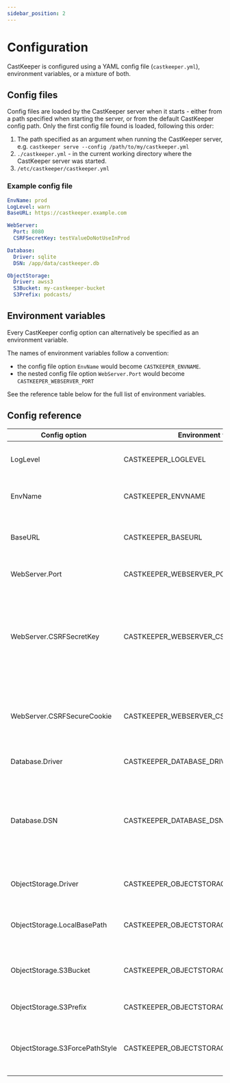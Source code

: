 ```yaml
---
sidebar_position: 2
---
```


# Configuration

CastKeeper is configured using a YAML config file (`castkeeper.yml`),
environment variables, or a mixture of both.

## Config files

Config files are loaded by the CastKeeper server when it starts - either
from a path specified when starting the server, or from the default CastKeeper
config path. Only the first config file found is loaded, following this order:

1. The path specified as an argument when running the CastKeeper server, e.g.
   `castkeeper serve --config /path/to/my/castkeeper.yml`
2. `./castkeeper.yml` - in the current working directory where the CastKeeper
   server was started.
3. `/etc/castkeeper/castkeeper.yml`

### Example config file

```YAML
EnvName: prod
LogLevel: warn
BaseURL: https://castkeeper.example.com

WebServer:
  Port: 8080
  CSRFSecretKey: testValueDoNotUseInProd

Database:
  Driver: sqlite
  DSN: /app/data/castkeeper.db

ObjectStorage:
  Driver: awss3
  S3Bucket: my-castkeeper-bucket
  S3Prefix: podcasts/
```

## Environment variables

Every CastKeeper config option can alternatively be specified as an
environment variable.

The names of environment variables follow a convention:

- the config file option `EnvName` would become `CASTKEEPER_ENVNAME`.
- the nested config file option `WebServer.Port` would become `CASTKEEPER_WEBSERVER_PORT`

See the reference table below for the full list of environment variables.

## Config reference

| Config option                  | Environment variable                      | Description |
| ------------------------------ | ----------------------------------------- | ----------- |
| LogLevel                       | CASTKEEPER_LOGLEVEL                       | Log verbosity. Allowed values: `debug`,`info`, `warn`, `error`. Default value: `info`. |
| EnvName                        | CASTKEEPER_ENVNAME                        | The name of the environment, used in logs. Default value: `unknown`. |
| BaseURL                        | CASTKEEPER_BASEURL                        | The URL that CastKeeper is hosted at, e.g. `https://ck.example.com`. Required. |
| WebServer.Port                 | CASTKEEPER_WEBSERVER_PORT                 | The port the web server should listen to. Default value: `8080`. |
| WebServer.CSRFSecretKey        | CASTKEEPER_WEBSERVER_CSRFSECRETKEY        | Unique secret key used to create CSRF tokens. It is very important that this value remains secret. To avoid this key being stored in plain text in the config file, it is recommended that it is provided as an environment variable. Required. |
| WebServer.CSRFSecureCookie     | CASTKEEPER_WEBSERVER_CSRFSECURECOOKIE     | Boolean value - if true, the CSRF cookie has the secure attribute. Should be true in production if CastKeeper is on HTTPS. Default value: `true`. |
| Database.Driver                | CASTKEEPER_DATABASE_DRIVER                | Database driver to use. Allowed values: `sqlite`, `postgres`. Required. |
| Database.DSN                   | CASTKEEPER_DATABASE_DSN                   | Connection string for the database. Uses [GORM DSN format](https://gorm.io/docs/connecting_to_the_database.html). E.g. `filepath.sql` for SQLite, or `host=localhost user=localdev password=localdev dbname=castkeeper port=5432 sslmode=disable` for PostgreSQL. Required. |
| ObjectStorage.Driver           | CASTKEEPER_OBJECTSTORAGE_DRIVER           | The object storage provider to use. Allowed values: `local`, `awss3`. Required. |
| ObjectStorage.LocalBasePath    | CASTKEEPER_OBJECTSTORAGE_LOCALBASEPATH    | The path to the directory to store files in when using the `local` provider. Required when `Driver` is `local`. |
| ObjectStorage.S3Bucket         | CASTKEEPER_OBJECTSTORAGE_S3BUCKET         | The S3 bucket to use for file storage when using the `awss3` provider. Required when `Driver` is `awss3`. |
| ObjectStorage.S3Prefix         | CASTKEEPER_OBJECTSTORAGE_S3PREFIX         | Optional prefix for files when using the `awss3` provider. |
| ObjectStorage.S3ForcePathStyle | CASTKEEPER_OBJECTSTORAGE_S3FORCEPATHSTYLE | Boolean value. Usually false, may need to be set to true for some S3 compatible storage services. Default value: false. |
